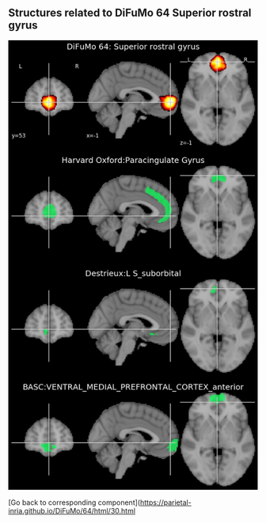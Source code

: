 


## Structures related to DiFuMo 64 Superior rostral gyrus

![30](30.jpg "Structures related to DiFuMo 64 Superior rostral gyrus")

[Go back to corresponding component](https://parietal-inria.github.io/DiFuMo/64/html/30.html